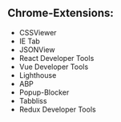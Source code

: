 ## Chrome-Extensions: 
  * CSSViewer 
  * IE Tab 
  * JSONView 
  * React Developer Tools 
  * Vue Developer Tools 
  * Lighthouse 
  * ABP 
  * Popup-Blocker 
  * Tabbliss 
  * Redux Developer Tools 
  